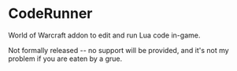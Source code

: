 CodeRunner
=============

World of Warcraft addon to edit and run Lua code in-game.

Not formally released -- no support will be provided, and it's not my problem if you are eaten by a grue.


